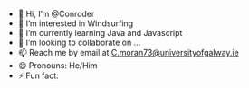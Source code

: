 - 👋 Hi, I’m @Conroder
- 👀 I’m interested in Windsurfing
- 🌱 I’m currently learning Java and Javascript
- 💞️ I’m looking to collaborate on ...
- 📫 Reach me by email at C.moran73@universityofgalway.ie
- 😄 Pronouns: He/Him
- ⚡ Fun fact: 

<!---
Conroder/Conroder is a ✨ special ✨ repository because its `README.md` (this file) appears on your GitHub profile.
You can click the Preview link to take a look at your changes.
--->
